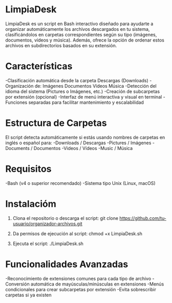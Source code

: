 # LimpiaDesk
LimpiaDesk es un script en Bash interactivo diseñado para ayudarte a organizar automáticamente los archivos descargados en tu sistema, clasificándolos en carpetas correspondientes según su tipo (imágenes, documentos, vídeos y música). Además, ofrece la opción de ordenar estos archivos en subdirectorios basados en su extensión.

# Características
-Clasificación automática desde la carpeta Descargas (Downloads)
-Organización de:
  Imágenes
  Documentos
  Vídeos
  Música
-Detección del idioma del sistema (Pictures o Imágenes, etc.)
-Creación de subcarpetas por extensión (opcional)
-Interfaz de menú interactiva y visual en terminal
-Funciones separadas para facilitar mantenimiento y escalabilidad

# Estructura de Carpetas
El script detecta automáticamente si estás usando nombres de carpetas en inglés o español para:
-Downloads / Descargas
-Pictures / Imágenes
-Documents / Documentos
-Videos / Vídeos
-Music / Música

# Requisitos
-Bash (v4 o superior recomendado)
-Sistema tipo Unix (Linux, macOS)

# Instalacióm

1. Clona el repositorio o descarga el script:
git clone https://github.com/tu-usuario/organizador-archivos.git

2. Da permisos de ejecución al script:
chmod +x LimpiaDesk.sh

3. Ejecuta el script:
./LimpiaDesk.sh

# Funcionalidades Avanzadas
-Reconocimiento de extensiones comunes para cada tipo de archivo
-Conversión automática de mayúsculas/minúsculas en extensiones
-Menús condicionales para crear subcarpetas por extensión
-Evita sobrescribir carpetas si ya existen
